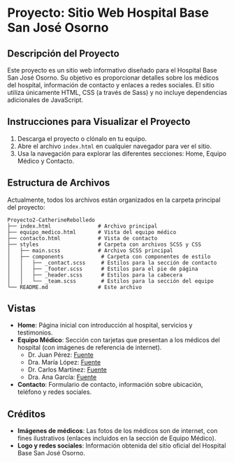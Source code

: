 # Proyecto: Sitio Web Hospital Base San José Osorno

## Descripción del Proyecto

Este proyecto es un sitio web informativo diseñado para el Hospital Base San José Osorno. Su objetivo es proporcionar detalles sobre los médicos del hospital, información de contacto y enlaces a redes sociales. El sitio utiliza únicamente HTML, CSS (a través de Sass) y no incluye dependencias adicionales de JavaScript.

## Instrucciones para Visualizar el Proyecto

1. Descarga el proyecto o clónalo en tu equipo.
2. Abre el archivo `index.html` en cualquier navegador para ver el sitio.
3. Usa la navegación para explorar las diferentes secciones: Home, Equipo Médico y Contacto.

## Estructura de Archivos

Actualmente, todos los archivos están organizados en la carpeta principal del proyecto:
```
Proyecto2-CatherineRebolledo
├── index.html               # Archivo principal
├── equipo_medico.html       # Vista del equipo médico
├── contacto.html            # Vista de contacto
├── styles                   # Carpeta con archivos SCSS y CSS
│   ├── main.scss            # Archivo SCSS principal
│   ├── components            # Carpeta con componentes de estilo
│   │   ├── _contact.scss     # Estilos para la sección de contacto
│   │   ├── _footer.scss      # Estilos para el pie de página
│   │   ├── _header.scss      # Estilos para la cabecera
│   │   └── _team.scss        # Estilos para la sección del equipo
└── README.md                # Este archivo
```

## Vistas

- **Home**: Página inicial con introducción al hospital, servicios y testimonios.
- **Equipo Médico**: Sección con tarjetas que presentan a los médicos del hospital (con imágenes de referencia de internet).
  - Dr. Juan Pérez: [Fuente](https://example.com)
  - Dra. María López: [Fuente](https://example.com)
  - Dr. Carlos Martínez: [Fuente](https://example.com)
  - Dra. Ana García: [Fuente](https://example.com)
- **Contacto**: Formulario de contacto, información sobre ubicación, teléfono y redes sociales.

## Créditos

- **Imágenes de médicos**: Las fotos de los médicos son de internet, con fines ilustrativos (enlaces incluidos en la sección de Equipo Médico).
- **Logo y redes sociales**: Información obtenida del sitio oficial del Hospital Base San José Osorno.
